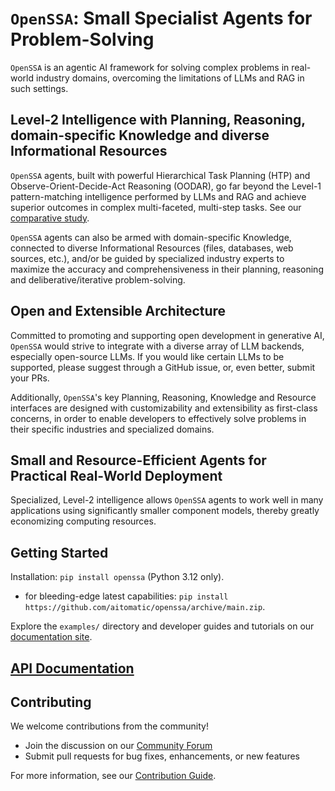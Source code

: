 <!-- markdownlint-disable MD013 MD043 -->

# `OpenSSA`: Small Specialist Agents for Problem-Solving

`OpenSSA` is an agentic AI framework for solving complex problems in real-world industry domains,
overcoming the limitations of LLMs and RAG in such settings.

## Level-2 Intelligence with Planning, Reasoning, domain-specific Knowledge and diverse Informational Resources

`OpenSSA` agents, built with powerful Hierarchical Task Planning (HTP) and Observe-Orient-Decide-Act Reasoning (OODAR),
go far beyond the Level-1 pattern-matching intelligence performed by LLMs and RAG and achieve superior outcomes
in complex multi-faceted, multi-step tasks. See our [comparative study](https://arxiv.org/abs/2404.11792).

`OpenSSA` agents can also be armed with domain-specific Knowledge, connected to diverse Informational Resources
(files, databases, web sources, etc.), and/or be guided by specialized industry experts
to maximize the accuracy and comprehensiveness in their planning, reasoning and deliberative/iterative problem-solving.

## Open and Extensible Architecture

Committed to promoting and supporting open development in generative AI,
`OpenSSA` would strive to integrate with a diverse array of LLM backends, especially open-source LLMs.
If you would like certain LLMs to be supported, please suggest through a GitHub issue, or, even better, submit your PRs.

Additionally, `OpenSSA`'s key Planning, Reasoning, Knowledge and Resource interfaces
are designed with customizability and extensibility as first-class concerns,
in order to enable developers to effectively solve problems in their specific industries and specialized domains.

## Small and Resource-Efficient Agents for Practical Real-World Deployment

Specialized, Level-2 intelligence allows `OpenSSA` agents to work well in many applications
using significantly smaller component models, thereby greatly economizing computing resources.

## Getting Started

Installation: `pip install openssa` (Python 3.12 only).

- for bleeding-edge latest capabilities: `pip install https://github.com/aitomatic/openssa/archive/main.zip`.

Explore the `examples/` directory and developer guides and tutorials on our [documentation site](https://aitomatic.github.io/openssa).

## [API Documentation](https://aitomatic.github.io/openssa/modules)

## Contributing

We welcome contributions from the community!

- Join the discussion on our [Community Forum](https://github.com/aitomatic/openssa/discussions)
- Submit pull requests for bug fixes, enhancements, or new features

For more information, see our [Contribution Guide](CONTRIBUTING.md).
